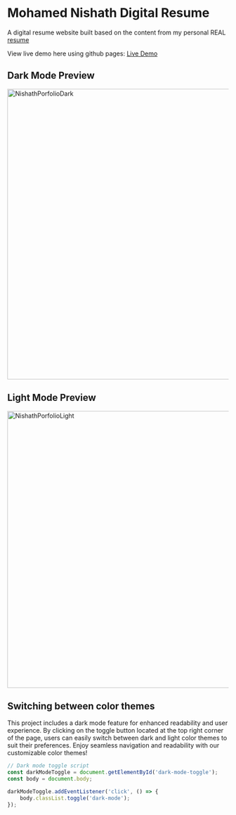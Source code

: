 # Mohamed Nishath Digital Resume

A digital resume website built based on the content from my personal REAL [resume](./assets/Mohamed_Nishath.pdf) 

View live demo here using github pages: [Live Demo](https://nishathmhd.github.io/My-Digital-Portfolio/)

## Dark Mode Preview

<img width="661" alt="NishathPorfolioDark" src="https://github.com/nishathmhd/My-Digital-Portfolio/assets/117710744/3c253515-ffd5-42e1-8d71-a1aa1de9f329">

## Light Mode Preview

<img width="630" alt="NishathPorfolioLight" src="https://github.com/nishathmhd/My-Digital-Portfolio/assets/117710744/ebcec997-b506-44a9-91f9-420dd7e2ccab">

## Switching between color themes

This project includes a dark mode feature for enhanced readability and user experience. By clicking on the toggle button located at the top right corner of the page, users can easily switch between dark and light color themes to suit their preferences. Enjoy seamless navigation and readability with our customizable color themes!

```js
// Dark mode toggle script
const darkModeToggle = document.getElementById('dark-mode-toggle');
const body = document.body;

darkModeToggle.addEventListener('click', () => {
    body.classList.toggle('dark-mode');
});
```
